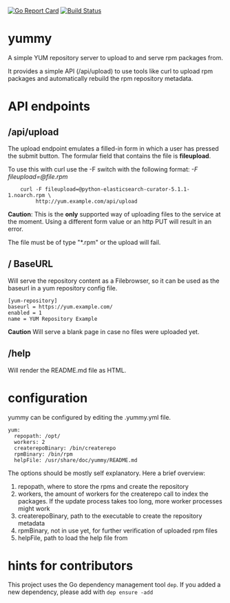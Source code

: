 [![Go Report Card](https://goreportcard.com/badge/github.com/Comradin/yummy)](https://goreportcard.com/report/github.com/Comradin/yummy) [![Build Status](https://travis-ci.org/Comradin/yummy.svg?branch=master)](https://travis-ci.org/Comradin/yummy)

# yummy
A simple YUM repository server to upload to and serve rpm packages from.

It provides a simple API (/api/upload) to use tools like curl to upload rpm
packages and automatically rebuild the rpm repository metadata.

# API endpoints
## /api/upload
The upload endpoint emulates a filled-in form in which a user has pressed
the submit button. The formular field that contains the file is **fileupload**.

To use this with curl use the -F switch with the following format:
_-F fileupload=@file.rpm_

```example
    curl -F fileupload=@python-elasticsearch-curator-5.1.1-1.noarch.rpm \
         http://yum.example.com/api/upload
```

**Caution**: This is the **only** supported way of uploading files to the
service at the moment. Using a different form value or an http PUT will
result in an error.

The file must be of type "*.rpm" or the upload will fail.

## / BaseURL
Will serve the repository content as a Filebrowser, so it can be used as
the baseurl in a yum repository config file.

```
[yum-repository]
baseurl = https://yum.example.com/
enabled = 1
name = YUM Repository Example
```
**Caution** Will serve a blank page in case no files were uploaded yet.

## /help
Will render the README.md file as HTML.

# configuration
yummy can be configured by editing the .yummy.yml file.

```
yum:
  repopath: /opt/
  workers: 2
  createrepoBinary: /bin/createrepo
  rpmBinary: /bin/rpm
  helpFile: /usr/share/doc/yummy/README.md
```

The options should be mostly self explanatory. Here a brief overview:

1. repopath, where to store the rpms and create the repository
2. workers, the amount of workers for the createrepo call to index the
   packages. If the update process takes too long, more worker processes
   might work
3. createrepoBinary, path to the executable to create the repository metadata
4. rpmBinary, not in use yet, for further verification of uploaded rpm files
5. helpFile, path to load the help file from

# hints for contributors
This project uses the Go dependency management tool `dep`.
If you added a new dependency, please add with `dep ensure -add`
